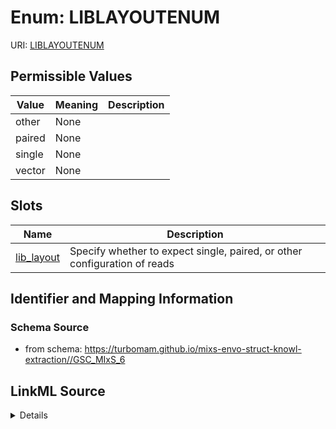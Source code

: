 # Enum: LIBLAYOUTENUM



URI: [LIBLAYOUTENUM](LIBLAYOUTENUM)

## Permissible Values

| Value | Meaning | Description |
| --- | --- | --- |
| other | None |  |
| paired | None |  |
| single | None |  |
| vector | None |  |




## Slots

| Name | Description |
| ---  | --- |
| [lib_layout](lib_layout.md) | Specify whether to expect single, paired, or other configuration of reads |






## Identifier and Mapping Information







### Schema Source


* from schema: https://turbomam.github.io/mixs-envo-struct-knowl-extraction//GSC_MIxS_6




## LinkML Source

<details>
```yaml
name: LIB_LAYOUT_ENUM
from_schema: https://turbomam.github.io/mixs-envo-struct-knowl-extraction//GSC_MIxS_6
rank: 1000
permissible_values:
  other:
    text: other
  paired:
    text: paired
  single:
    text: single
  vector:
    text: vector

```
</details>
